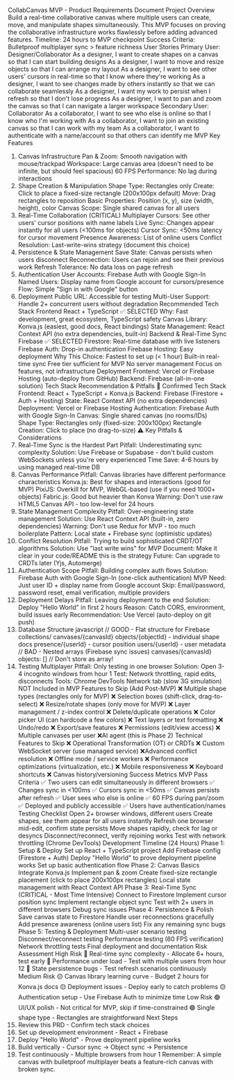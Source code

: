 CollabCanvas MVP - Product Requirements Document
Project Overview
Build a real-time collaborative canvas where multiple users can create, move, and manipulate shapes simultaneously. This
MVP focuses on proving the collaborative infrastructure works flawlessly before adding advanced features.
Timeline: 24 hours to MVP checkpoint
Success Criteria: Bulletproof multiplayer sync > feature richness
User Stories
Primary User: Designer/Collaborator
As a designer, I want to create shapes on a canvas so that I can start building designs
As a designer, I want to move and resize objects so that I can arrange my layout
As a designer, I want to see other users' cursors in real-time so that I know where they're working
As a designer, I want to see changes made by others instantly so that we can collaborate seamlessly
As a designer, I want my work to persist when I refresh so that I don't lose progress
As a designer, I want to pan and zoom the canvas so that I can navigate a larger workspace
Secondary User: Collaborator
As a collaborator, I want to see who else is online so that I know who I'm working with
As a collaborator, I want to join an existing canvas so that I can work with my team
As a collaborator, I want to authenticate with a name/account so that others can identify me
MVP Key Features
1. Canvas Infrastructure
Pan & Zoom: Smooth navigation with mouse/trackpad
Workspace: Large canvas area (doesn't need to be infinite, but should feel spacious)
60 FPS Performance: No lag during interactions
2. Shape Creation & Manipulation
Shape Type: Rectangles only
Create: Click to place a fixed-size rectangle (200x100px default)
Move: Drag rectangles to reposition
Basic Properties: Position (x, y), size (width, height), color
Canvas Scope: Single shared canvas for all users
3. Real-Time Collaboration (CRITICAL)
Multiplayer Cursors: See other users' cursor positions with name labels
Live Sync: Changes appear instantly for all users (<100ms for objects)
Cursor Sync: <50ms latency for cursor movement
Presence Awareness: List of online users
Conflict Resolution: Last-write-wins strategy (document this choice)
4. Persistence & State Management
Save State: Canvas persists when users disconnect
Reconnection: Users can rejoin and see their previous work
Refresh Tolerance: No data loss on page refresh
5. Authentication
User Accounts: Firebase Auth with Google Sign-In
Named Users: Display name from Google account for cursors/presence
Flow: Simple "Sign in with Google" button
6. Deployment
Public URL: Accessible for testing
Multi-User Support: Handle 2+ concurrent users without degradation
Recommended Tech Stack
Frontend
React + TypeScript ✅ SELECTED
Why: Fast development, great ecosystem, TypeScript safety
Canvas Library: Konva.js (easiest, good docs, React bindings)
State Management: React Context API (no extra dependencies, built-in)
Backend & Real-Time Sync
Firebase ✅ SELECTED
Firestore: Real-time database with live listeners
Firebase Auth: Drop-in authentication
Firebase Hosting: Easy deployment
Why This Choice:
Fastest to set up (< 1 hour)
Built-in real-time sync
Free tier sufficient for MVP
No server management
Focus on features, not infrastructure
Deployment
Frontend: Vercel or Firebase Hosting (auto-deploy from GitHub)
Backend: Firebase (all-in-one solution)
Tech Stack Recommendation & Pitfalls
🎯 Confirmed Tech Stack
Frontend: React + TypeScript + Konva.js
Backend: Firebase (Firestore + Auth + Hosting)
State: React Context API (no extra dependencies)
Deployment: Vercel or Firebase Hosting
Authentication: Firebase Auth with Google Sign-In
Canvas: Single shared canvas (no rooms/IDs)
Shape Type: Rectangles only (fixed-size: 200x100px)
Rectangle Creation: Click to place (no drag-to-size)
⚠️ Key Pitfalls & Considerations
1. Real-Time Sync is the Hardest Part
Pitfall: Underestimating sync complexity
Solution: Use Firebase or Supabase - don't build custom WebSockets unless you're very experienced
Time Save: 4-6 hours by using managed real-time DB
2. Canvas Performance
Pitfall: Canvas libraries have different performance characteristics
Konva.js: Best for shapes and interactions (good for MVP)
PixiJS: Overkill for MVP, WebGL-based (use if you need 1000+ objects)
Fabric.js: Good but heavier than Konva
Warning: Don't use raw HTML5 Canvas API - too low-level for 24 hours
3. State Management Complexity
Pitfall: Over-engineering state management
Solution: Use React Context API (built-in, zero dependencies)
Warning: Don't use Redux for MVP - too much boilerplate
Pattern: Local state + Firebase sync (optimistic updates)
4. Conflict Resolution
Pitfall: Trying to build sophisticated CRDT/OT algorithms
Solution: Use "last write wins" for MVP
Document: Make it clear in your code/README this is the strategy
Future: Can upgrade to CRDTs later (Yjs, Automerge)
5. Authentication Scope
Pitfall: Building complex auth flows
Solution: Firebase Auth with Google Sign-In (one-click authentication)
MVP Need: Just user ID + display name from Google account
Skip: Email/password, password reset, email verification, multiple providers
6. Deployment Delays
Pitfall: Leaving deployment to the end
Solution: Deploy "Hello World" in first 2 hours
Reason: Catch CORS, environment, build issues early
Recommendation: Use Vercel (auto-deploy on git push)
7. Database Structure
javascript
// GOOD - Flat structure for Firebase
collections/
 canvases/{canvasId}
 objects/{objectId} - individual shape docs
 presence/{userId} - cursor position
 users/{userId} - user metadata
// BAD - Nested arrays (Firebase sync issues)
canvases/{canvasId}
 objects: [] // Don't store as array!
8. Testing Multiplayer
Pitfall: Only testing in one browser
Solution: Open 3-4 incognito windows from hour 1
Test: Network throttling, rapid edits, disconnects
Tools: Chrome DevTools Network tab (slow 3G simulation)
NOT Included in MVP
Features to Skip (Add Post-MVP)
❌ Multiple shape types (rectangles only for MVP)
❌ Selection boxes (shift-click, drag-to-select)
❌ Resize/rotate shapes (only move for MVP)
❌ Layer management / z-index control
❌ Delete/duplicate operations
❌ Color picker UI (can hardcode a few colors)
❌ Text layers or text formatting
❌ Undo/redo
❌ Export/save features
❌ Permissions (edit/view access)
❌ Multiple canvases per user
❌AI agent (this is Phase 2)
Technical Features to Skip
❌ Operational Transformation (OT) or CRDTs
❌ Custom WebSocket server (use managed service)
❌Advanced conflict resolution
❌ Offline mode / service workers
❌ Performance optimizations (virtualization, etc.)
❌ Mobile responsiveness
❌ Keyboard shortcuts
❌ Canvas history/versioning
Success Metrics
MVP Pass Criteria
✅ Two users can edit simultaneously in different browsers
✅ Changes sync in <100ms
✅ Cursors sync in <50ms
✅ Canvas persists after refresh
✅ User sees who else is online
✅ 60 FPS during pan/zoom
✅ Deployed and publicly accessible
✅ Users have authentication/names
Testing Checklist
 Open 2+ browser windows, different users
 Create shapes, see them appear for all users instantly
 Refresh one browser mid-edit, confirm state persists
 Move shapes rapidly, check for lag or desyncs
 Disconnect/reconnect, verify rejoining works
Test with network throttling (Chrome DevTools)
Development Timeline (24 Hours)
Phase 1: Setup & Deploy
Set up React + TypeScript project
Add Firebase config (Firestore + Auth)
Deploy "Hello World" to prove deployment pipeline works
Set up basic authentication flow
Phase 2: Canvas Basics
Integrate Konva.js
Implement pan & zoom
Create fixed-size rectangle placement (click to place 200x100px rectangles)
Local state management with React Context API
Phase 3: Real-Time Sync (CRITICAL - Most Time Intensive)
Connect to Firestore
Implement cursor position sync
Implement rectangle object sync
Test with 2+ users in different browsers
Debug sync issues
Phase 4: Persistence & Polish
Save canvas state to Firestore
Handle user reconnections gracefully
Add presence awareness (online users list)
Fix any remaining sync bugs
Phase 5: Testing & Deployment
Multi-user scenario testing
Disconnect/reconnect testing
Performance testing (60 FPS verification)
Network throttling tests
Final deployment and documentation
Risk Assessment
High Risk
🔴 Real-time sync complexity - Allocate 6+ hours, test early
🔴 Performance under load - Test with multiple users from hour 12
🔴 State persistence bugs - Test refresh scenarios continuously
Medium Risk
🟡 Canvas library learning curve - Budget 2 hours for Konva.js docs
🟡 Deployment issues - Deploy early to catch problems
🟡 Authentication setup - Use Firebase Auth to minimize time
Low Risk
🟢 UI/UX polish - Not critical for MVP, skip if time-constrained
🟢 Single shape type - Rectangles are straightforward
Next Steps
1. Review this PRD - Confirm tech stack choices
2. Set up development environment - React + Firebase
3. Deploy "Hello World" - Prove deployment pipeline works
4. Build vertically - Cursor sync → Object sync → Persistence
5. Test continuously - Multiple browsers from hour 1
Remember: A simple canvas with bulletproof multiplayer beats a feature-rich canvas with broken sync.
